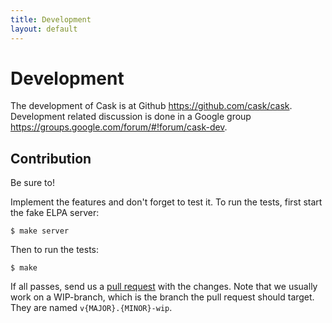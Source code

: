```yaml
---
title: Development
layout: default
---
```


# Development

The development of Cask is at Github
<https://github.com/cask/cask>. Development related discussion is done
in a Google group <https://groups.google.com/forum/#!forum/cask-dev>.

## Contribution

Be sure to!

Implement the features and don't forget to test it. To run the tests,
first start the fake ELPA server:

    $ make server

Then to run the tests:

    $ make

If all passes, send us a
[pull request](https://github.com/cask/cask/pulls) with the
changes. Note that we usually work on a WIP-branch, which is the
branch the pull request should target. They are named
`v{MAJOR}.{MINOR}-wip`.
